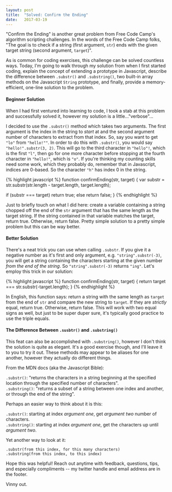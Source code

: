 ```yaml
---
layout: post
title:  "Solved: Confirm the Ending"
date:   2017-03-19
---
```


"Confirm the Ending" is another great problem from Free Code Camp's algorithm scripting challenges. In the words of the Free Code Camp folks, "The goal is to check if a string (first argument, `str`) ends with the given target string (second argument, `target`)".

As is common for coding exercises, this challenge can be solved countless ways. Today, I'm going to walk through my solution from when I first started coding, explain the concept of extending a prototype in Javascript, describe the difference between `.substr()` and `.substring()`, two built-in array methods on the Javascript `String` prototype, and finally, provide a memory-efficient, one-line solution to the problem.  

#### Beginner Solution

When I had first ventured into learning to code, I took a stab at this problem and successfully solved it, however my solution is a little..."verbose"...  

I decided to use the `.substr()` method which takes two arguments. The first argument is the index in the string to *start* at and the second argument number of characters to extract from that index. So, say you want to get `"lo"` from `"hello!""`. In order to do this with `.substr()`, you would say `"hello!".substr(3, 2)`. This will go to the third character in `"hello"!`, which is the first `"l"`, then go for one more character before stopping at the fourth character in `"hello!"`, which is `"o"`. If you're thinking my counting skills need some work, which they probably do, remember that in Javascript, indices are 0-based. So the character `"h"` has index 0 in the string.

{% highlight javascript %}
function confirmEnding(str, target) {
  var substr = str.substr(str.length - target.length, target.length);

  if (substr === target) return true;
  else return false;
}
{% endhighlight %}

Just to briefly touch on what I did here: create a variable containing a string chopped off the end of the `str` argument that has the same length as the target string. If the string contained in that variable matches the target, return true. Otherwise, return false. Pretty simple solution to a pretty simple problem but this can be way better.

#### Better Solution

There's a neat trick you can use when calling `.substr`. If you give it a negative number as it's first and only argument, e.g. `"string".substr(-3)`, you will get a string containing the characters starting at the given number *from the end of the string*. So `"string".substr(-3)` returns `"ing"`. Let's employ this trick in our solution:

{% highlight javascript %}
function confirmEnding(str, target) {
  return target === str.substr(-target.length);
}
{% endhighlight %}

In English, this function says: return a string with the same length as `target` from the end of `str` and compare the new string to `target`. If they are *strictly* equal, return true. Otherwise, return false. This will work with two equal signs as well, but just to be super duper sure, it's typically good practice to use the triple equals.

#### The Difference Between `.susbtr()` and `.substring()`

This feat can also be accomplished with `.substring()`, however I don't think the solution is quite as elegant. It's a good exercise though, and I'll leave it to you to try it out. These methods may appear to be aliases for one another, however they actually do different things.

From the MDN docs (aka the Javascript Bible):

`.substr()`: "returns the characters in a string beginning at the specified location through the specified number of characters".  
`.substring()`: "returns a subset of a string between one index and another, or through the end of the string".  

Perhaps an easier way to think about it is this:

`.substr()`: starting at index *argument one*, get *argument two* number of characters.  
`.substring()`: starting at index *argument one*, get the characters up until *argument two*.  

Yet another way to look at it:

`.substr(from this index, for this many characters)`  
`.substring(from this index, to this index)`  

Hope this was helpful! Reach out anytime with feedback, questions, tips, and especially compliments -- my twitter handle and email address are in the footer.

Vinny out. 

